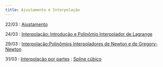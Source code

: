 ```yaml
---
title: Ajustamento e Interpolação
---
```


22/03
: [Ajustamento](https://youtu.be/-f3Oxt1dNEs)

24/03
: [Interpolação: Introdução e Polinômio Interpolador de Lagrange](https://youtu.be/vhVfhBO_7-4)

29/03
: [Interpolação:Polinômios Interpoladores de Newton e de Gregory-Newton](https://youtu.be/1Cc_aHZ4FHs)

31/03
: [Interpolação por partes](https://youtu.be/PDA5wEDVtM4)
: [Spline cúbico](https://www.youtube.com/watch?v=B2M8P9vQUow&t=620s)


